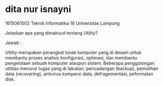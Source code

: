 # dita nur isnayni

1615061002
Teknik Informatika 16
Universitas Lampung

Jelaskan apa yang dimaksud tentang Utility?

Jawab :

Utility merupakan perangkat lunak komputer yang di desain untuk membantu proses analisis konfigurasi, optimasi, dan membantu pengelolaan sebuah komputer ataupun sistem. Beberapa  penggolongan  utilitas menurut  tugas  yang  di lakukan:  pencadangan  (backup),  pemulihan  data  (recovering), antivirus kompersi data, defragementasi, peformatan disk.
